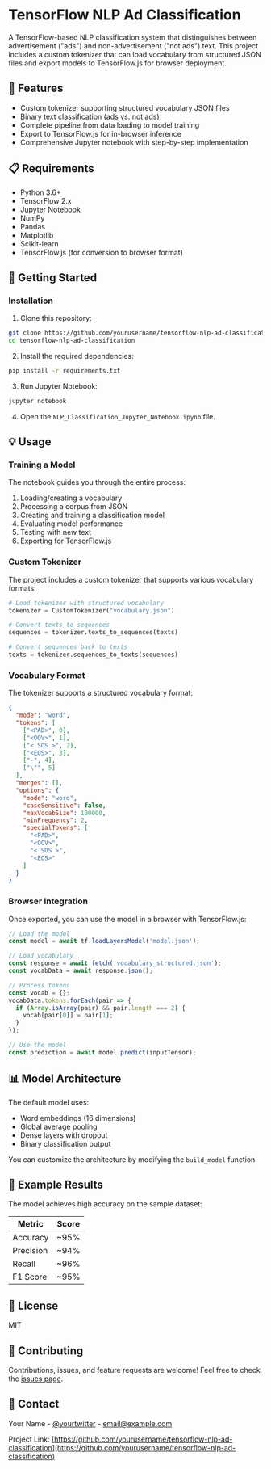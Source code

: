# TensorFlow NLP Ad Classification

A TensorFlow-based NLP classification system that distinguishes between advertisement ("ads") and non-advertisement ("not ads") text. This project includes a custom tokenizer that can load vocabulary from structured JSON files and export models to TensorFlow.js for browser deployment.

## 🌟 Features

- Custom tokenizer supporting structured vocabulary JSON files
- Binary text classification (ads vs. not ads)
- Complete pipeline from data loading to model training
- Export to TensorFlow.js for in-browser inference
- Comprehensive Jupyter notebook with step-by-step implementation

## 📋 Requirements

- Python 3.6+
- TensorFlow 2.x
- Jupyter Notebook
- NumPy
- Pandas
- Matplotlib
- Scikit-learn
- TensorFlow.js (for conversion to browser format)

## 🚀 Getting Started

### Installation

1. Clone this repository:
```bash
git clone https://github.com/yourusername/tensorflow-nlp-ad-classification.git
cd tensorflow-nlp-ad-classification
```

2. Install the required dependencies:
```bash
pip install -r requirements.txt
```

3. Run Jupyter Notebook:
```bash
jupyter notebook
```

4. Open the `NLP_Classification_Jupyter_Notebook.ipynb` file.

## 💡 Usage

### Training a Model

The notebook guides you through the entire process:

1. Loading/creating a vocabulary
2. Processing a corpus from JSON
3. Creating and training a classification model
4. Evaluating model performance
5. Testing with new text
6. Exporting for TensorFlow.js

### Custom Tokenizer

The project includes a custom tokenizer that supports various vocabulary formats:

```python
# Load tokenizer with structured vocabulary
tokenizer = CustomTokenizer("vocabulary.json")

# Convert texts to sequences
sequences = tokenizer.texts_to_sequences(texts)

# Convert sequences back to texts
texts = tokenizer.sequences_to_texts(sequences)
```

### Vocabulary Format

The tokenizer supports a structured vocabulary format:

```json
{
  "mode": "word",
  "tokens": [
    ["<PAD>", 0],
    ["<OOV>", 1],
    ["< SOS >", 2],
    ["<EOS>", 3],
    ["-", 4],
    ["\"", 5]
  ],
  "merges": [],
  "options": {
    "mode": "word",
    "caseSensitive": false,
    "maxVocabSize": 100000,
    "minFrequency": 2,
    "specialTokens": [
      "<PAD>",
      "<OOV>",
      "< SOS >",
      "<EOS>"
    ]
  }
}
```

### Browser Integration

Once exported, you can use the model in a browser with TensorFlow.js:

```javascript
// Load the model
const model = await tf.loadLayersModel('model.json');

// Load vocabulary
const response = await fetch('vocabulary_structured.json');
const vocabData = await response.json();

// Process tokens
const vocab = {};
vocabData.tokens.forEach(pair => {
  if (Array.isArray(pair) && pair.length === 2) {
    vocab[pair[0]] = pair[1];
  }
});

// Use the model
const prediction = await model.predict(inputTensor);
```

## 📊 Model Architecture

The default model uses:

- Word embeddings (16 dimensions)
- Global average pooling
- Dense layers with dropout
- Binary classification output

You can customize the architecture by modifying the `build_model` function.

## 🧪 Example Results

The model achieves high accuracy on the sample dataset:

| Metric | Score |
|--------|-------|
| Accuracy | ~95% |
| Precision | ~94% |
| Recall | ~96% |
| F1 Score | ~95% |

## 📝 License

MIT

## 🤝 Contributing

Contributions, issues, and feature requests are welcome! Feel free to check the [issues page](https://github.com/yourusername/tensorflow-nlp-ad-classification/issues).

## 📧 Contact

Your Name - [@yourtwitter](https://twitter.com/yourtwitter) - email@example.com

Project Link: [https://github.com/yourusername/tensorflow-nlp-ad-classification](https://github.com/yourusername/tensorflow-nlp-ad-classification)
